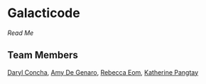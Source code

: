 # Galacticode

_Read Me_


## Team Members

[Daryl Concha](https://github.com/DC-1680), [Amy De Genaro](https://github.com/amydegenaro), [Rebecca Eom](https://github.com/mye391), [Katherine Pangtay](https://github.com/kpangtay)
